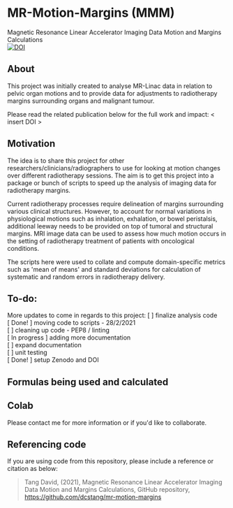 # MR-Motion-Margins (MMM)
Magnetic Resonance Linear Accelerator Imaging Data Motion and Margins Calculations  
[![DOI](https://zenodo.org/badge/328151017.svg)](https://zenodo.org/badge/latestdoi/328151017)


## About
This project was initially created to analyse MR-Linac data in relation to pelvic organ motions and to provide data for adjustments to radiotherapy margins surrounding organs and malignant tumour.

Please read the related publication below for the full work and impact:
< insert DOI >

## Motivation
The idea is to share this project for other researchers/clinicians/radiographers to use for looking at motion changes over different radiotherapy sessions. The aim is to get this project into a package or bunch of scripts to speed up the analysis of imaging data for radiotherapy margins. 

Current radiotherapy processes require delineation of margins surrounding various clinical structures. However, to account for normal variations in physiological motions such as inhalation, exhalation, or bowel peristalsis, additional leeway needs to be provided on top of tumoral and structural margins. MRI image data can be used to assess how much motion occurs in the setting of radiotherapy treatment of patients with oncological conditions. 

The scripts here were used to collate and compute domain-specific metrics such as 'mean of means' and standard deviations for calculation of systematic and random errors in radiotherapy delivery.

## To-do:
More updates to come in regards to this project:
    [ ] finalize analysis code   
    [ Done! ] moving code to scripts - 28/2/2021   
    [ ] cleaning up code - PEP8 / linting   
    [ In progress ] adding more documentation   
    [ ] expand documentation    
    [ ] unit testing   
    [ Done! ] setup Zenodo and DOI

## Formulas being used and calculated
<insert latex code> 
<look up documentation guidelines>

## Colab 
Please contact me for more information or if you'd like to collaborate.

## Referencing code
If you are using code from this repository, please include a reference or citation as below:
> Tang David, (2021), Magnetic Resonance Linear Accelerator Imaging Data Motion and Margins Calculations, GitHub repository, https://github.com/dcstang/mr-motion-margins
